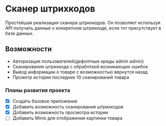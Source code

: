 # Сканер штрихкодов

Простейшая реализация сканера штрихкодов.
Он позволяет используя API получать данные о конкретном штрихкоде, если тот присутствует в базе данных.

## Возможности

- Авторизация пользователей(дефолтные креды admin admin)
- Сканирование штрихкода с обработкой возникающих ошибок
- Вывод информации о товаре с возможностью вернутся назад
- Прсмотр истории последних 10 сканирований товара

### Планы развития проекта
- [x] Создать базовое приложение
- [x] Добавить возможность сканирования штрихкодов
- [x] Добавить возможность просмотра истории
- [ ] Добавить Minio для отображения картинки товара